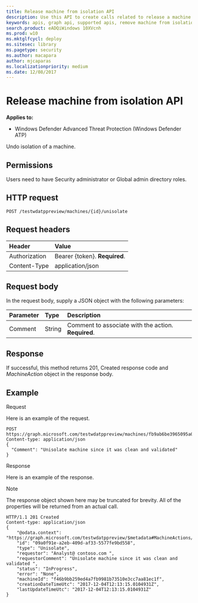```yaml
---
title: Release machine from isolation API
description: Use this API to create calls related to release a machine from isolation.
keywords: apis, graph api, supported apis, remove machine from isolation
search.product: eADQiWindows 10XVcnh
ms.prod: w10
ms.mktglfcycl: deploy
ms.sitesec: library
ms.pagetype: security
ms.author: macapara
author: mjcaparas
ms.localizationpriority: medium
ms.date: 12/08/2017
---
```


# Release machine from isolation API

**Applies to:**

- Windows Defender Advanced Threat Protection (Windows Defender ATP)



Undo isolation of a machine.

## Permissions
Users need to have Security administrator or Global admin directory roles.

## HTTP request
```
POST /testwdatppreview/machines/{id}/unisolate
```

## Request headers

Header | Value 
:---|:---
Authorization | Bearer {token}. **Required**.
Content-Type	| application/json

## Request body
In the request body, supply a JSON object with the following parameters:

Parameter |	Type	| Description
:---|:---|:---
Comment |	String |	Comment to associate with the action. **Required**.

## Response
If successful, this method returns 201, Created response code and _MachineAction_ object in the response body.


## Example

Request

Here is an example of the request.

```
POST https://graph.microsoft.com/testwdatppreview/machines/fb9ab6be3965095a09c057be7c90f0a2/unisolate 
Content-type: application/json
{
  "Comment": "Unisolate machine since it was clean and validated"
}

```
Response

Here is an example of the response.

>[!NOTE]
>The response object shown here may be truncated for brevity. All of the properties will be returned from an actual call.

```
HTTP/1.1 201 Created
Content-type: application/json
{
    "@odata.context": "https://graph.microsoft.com/testwdatppreview/$metadata#MachineActions/$entity",
    "id": "09a0f91e-a2eb-409d-af33-5577fe9bd558",
    "type": "Unisolate",
    "requestor": "Analyst@ contoso.com ",
    "requestorComment": "Unisolate machine since it was clean and validated ",
    "status": "InProgress",
    "error": "None",
    "machineId": "f46b9bb259ed4a7fb9981b73510e3cc7aa81ec1f",
    "creationDateTimeUtc": "2017-12-04T12:13:15.0104931Z",
    "lastUpdateTimeUtc": "2017-12-04T12:13:15.0104931Z" 
}


```
